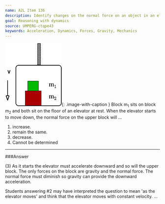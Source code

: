 ```yaml
---
name: A2L Item 136
description: Identify changes on the normal force on an object in an elevator.
goal: Reasoning with dynamics
source: UMPERG-ctqpe43
keywords: Acceleration, Dynamics, Forces, Gravity, Mechanics
---
```


![Item136_fig1.gif](../images/Item136_fig1.gif){: .image-with-caption }  Block
m<sub>1</sub> sits on block m<sub>2</sub> and both sit on the floor of
an elevator at rest.  When the elevator starts to  move down, the normal
force on the upper block will ...

1. increase.
2. remain the same.
3. decrease.
4. Cannot be determined




<hr/>

###Answer 

(3) As it starts the elevator must accelerate downward and so
will the upper block. The only forces on the block are gravity and the
normal force. The normal force must diminish so gravity can provide the
downward acceleration.

Students answering #2 may have interpreted the question to mean 'as the
elevator moves' and think that the elevator moves with constant velocity.
...
